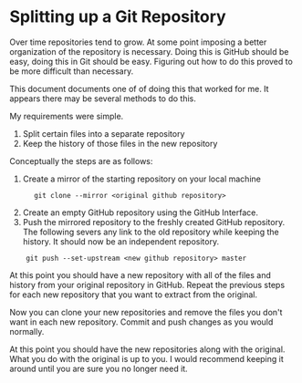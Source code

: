 # Splitting up a Git Repository

Over time repositories tend to grow. At some point imposing a better organization of the repository is necessary. Doing this is GitHub should be easy, doing this in Git should be easy. Figuring out how to do this proved to be more difficult than necessary.

This document documents one of of doing this that worked for me. It appears there may be several methods to do this.

My requirements were simple.
 1. Split certain files into a separate repository
 2. Keep the history of those files in the new repository

Conceptually the steps are as follows:
 1. Create a mirror of the starting repository on your local machine
```
      git clone --mirror <original github repository>
```

 2. Create an empty GitHub repository using the GitHub Interface. 
 3. Push the mirrored repository to the freshly created GitHub repository. The following severs any link to the old repository while keeping the history. It should now be an independent repository.
 ```
     git push --set-upstream <new github repository> master
 ```

 At this point you should have a new repository with all of the files and history from your original repository in GitHub. Repeat the previous steps for each new repository that you want to extract from the original.

 Now you can clone your new repositories and remove the files you don't want in each new repository. Commit and push changes as you would normally.

 At this point you should have the new repositories along with the original. What you do with the original is up to you. I would recommend keeping it around until you are sure you no longer need it.


 
